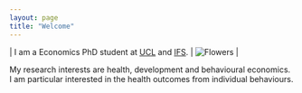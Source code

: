```yaml
---
layout: page
title: "Welcome"
---
```

| I am a Economics PhD student at [UCL](https://www.ucl.ac.uk/economics/ucl-department-economics) and [IFS](https://ifs.org.uk/).   | ![Flowers](/flowers.jpeg) |


My research interests are health, development and behavioural economics. I am particular interested in the health outcomes from individual behaviours.

